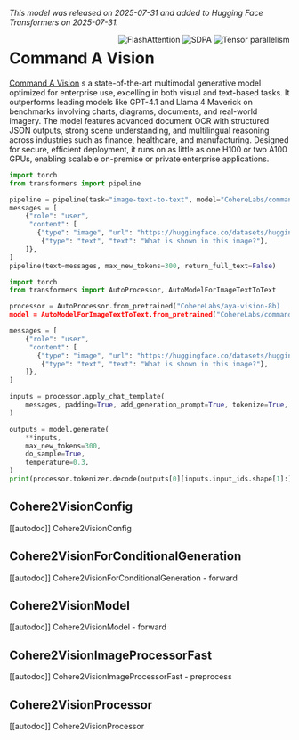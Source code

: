 <!--Copyright 2025 The HuggingFace Team. All rights reserved.

Licensed under the Apache License, Version 2.0 (the "License"); you may not use this file except in compliance with
the License. You may obtain a copy of the License at

http://www.apache.org/licenses/LICENSE-2.0

Unless required by applicable law or agreed to in writing, software distributed under the License is distributed on
an "AS IS" BASIS, WITHOUT WARRANTIES OR CONDITIONS OF ANY KIND, either express or implied. See the License for the
specific language governing permissions and limitations under the License.

⚠️ Note that this file is in Markdown but contain specific syntax for our doc-builder (similar to MDX) that may not be
rendered properly in your Markdown viewer.

-->
*This model was released on 2025-07-31 and added to Hugging Face Transformers on 2025-07-31.*

<div style="float: right;">
    <div class="flex flex-wrap space-x-1">
        <img alt="FlashAttention" src="https://img.shields.io/badge/%E2%9A%A1%EF%B8%8E%20FlashAttention-eae0c8?style=flat">
        <img alt="SDPA" src="https://img.shields.io/badge/SDPA-DE3412?style=flat&logo=pytorch&logoColor=white">
        <img alt="Tensor parallelism" src="https://img.shields.io/badge/Tensor%20parallelism-06b6d4?style=flat&logoColor=white">
    </div>
</div>

# Command A Vision

[Command A Vision](https://cohere.com/blog/command-a-vision) s a state-of-the-art multimodal generative model optimized for enterprise use, excelling in both visual and text-based tasks. It outperforms leading models like GPT-4.1 and Llama 4 Maverick on benchmarks involving charts, diagrams, documents, and real-world imagery. The model features advanced document OCR with structured JSON outputs, strong scene understanding, and multilingual reasoning across industries such as finance, healthcare, and manufacturing. Designed for secure, efficient deployment, it runs on as little as one H100 or two A100 GPUs, enabling scalable on-premise or private enterprise applications.

<hfoptions id="usage">
<hfoption id="Pipeline">

```py
import torch
from transformers import pipeline

pipeline = pipeline(task="image-text-to-text", model="CohereLabs/command-a-vision-07-2025", dtype="auto")
messages = [
    {"role": "user",
     "content": [
       {"type": "image", "url": "https://huggingface.co/datasets/huggingface/documentation-images/resolve/main/pipeline-cat-chonk.jpeg"},
        {"type": "text", "text": "What is shown in this image?"},
    ]},
]
pipeline(text=messages, max_new_tokens=300, return_full_text=False)
```

</hfoption>
<hfoption id="AutoModel">

```py
import torch
from transformers import AutoProcessor, AutoModelForImageTextToText

processor = AutoProcessor.from_pretrained("CohereLabs/aya-vision-8b)
model = AutoModelForImageTextToText.from_pretrained("CohereLabs/command-a-vision-07-2025", dtype="auto")

messages = [
    {"role": "user",
     "content": [
       {"type": "image", "url": "https://huggingface.co/datasets/huggingface/documentation-images/resolve/main/pipeline-cat-chonk.jpeg"},
        {"type": "text", "text": "What is shown in this image?"},
    ]},
]

inputs = processor.apply_chat_template(
    messages, padding=True, add_generation_prompt=True, tokenize=True, return_dict=True, return_tensors="pt"
)

outputs = model.generate(
    **inputs,
    max_new_tokens=300,
    do_sample=True,
    temperature=0.3,
)
print(processor.tokenizer.decode(outputs[0][inputs.input_ids.shape[1]:], skip_special_tokens=True))
```

</hfoption>
</hfoptions>

## Cohere2VisionConfig

[[autodoc]] Cohere2VisionConfig

## Cohere2VisionForConditionalGeneration

[[autodoc]] Cohere2VisionForConditionalGeneration
    - forward

## Cohere2VisionModel

[[autodoc]] Cohere2VisionModel
    - forward

## Cohere2VisionImageProcessorFast

[[autodoc]] Cohere2VisionImageProcessorFast
    - preprocess

## Cohere2VisionProcessor

[[autodoc]] Cohere2VisionProcessor
